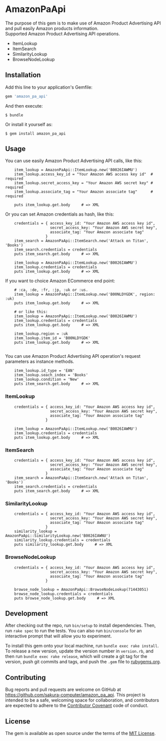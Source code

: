 # AmazonPaApi

The purpose of this gem is to make use of Amazon Product Advertising API and pull easily Amazon products information.  
Supported Amazon Product Advertising API operations.

* ItemLookup
* ItemSearch
* SimilarityLookup
* BrowseNodeLookup

## Installation

Add this line to your application's Gemfile:

```ruby
gem 'amazon_pa_api'
```

And then execute:

    $ bundle

Or install it yourself as:

    $ gem install amazon_pa_api

## Usage

You can use easily Amazon Product Advertising API calls, like this:

```
    item_lookup = AmazonPaApi::ItemLookup.new('B0026IAWMU')
    item_lookup.access_key_id = "Your Amazon AWS access key id"  # required
    item_lookup.secret_access_key = "Your Amazon AWS secret key" # required
    item_lookup.associate_tag = "Your Amazon associate tag"      # required
	
    puts item_lookup.get.body     # => XML
```

Or you can set Amazon credentials as hash, like this:

```
    credentials = { access_key_id: "Your Amazon AWS access key id",
                    secret_access_key: "Your Amazon AWS secret key",
	 			   	associate_tag: "Your Amazon associate tag"
				  }
    item_search = AmazonPaApi::ItemSearch.new('Attack on Titan', 'Books')
    item_search.credentials = credentials
    puts item_search.get.body     # => XML
    
    item_lookup = AmazonPaApi::ItemLookup.new('B0026IAWMU')
    item_lookup.credentials = credentials
    puts item_lookup.get.body     # => XML
```

If you want to choice Amazon ECommerce end point:

```
	# :ca, :de, :fr, :jp, :uk or :us.
    item_lookup = AmazonPaApi::ItemLookup.new('B00NLDYGDK', region: :uk)
    puts item_lookup.get.body     # => XML

    # or like this:
    item_lookup = AmazonPaApi::ItemLookup.new('B0026IAWMU')
    item_lookup.credentials = credentials
    puts item_lookup.get.body     # => XML

	item_lookup.region = :uk
	item_lookup.item_id = 'B00NLDYGDK'
    puts item_lookup.get.body     # => XML
	
```

You can use Amazon Product Advertising API operation's request parameters as instance methods.

```
    item_lookup.id_type = 'EAN'
	item_lookup.seach_index = 'Books'
    item_lookup.condition = 'New'
    puts item_search.get.body     # => XML	
```

### ItemLookup

```
    credentials = { access_key_id: "Your Amazon AWS access key id",
                    secret_access_key: "Your Amazon AWS secret key",
	 			   	associate_tag: "Your Amazon associate tag"
				  }

    item_lookup = AmazonPaApi::ItemLookup.new('B0026IAWMU')
    item_lookup.credentials = credentials
    puts item_lookup.get.body     # => XML

```

### ItemSearch

```
    credentials = { access_key_id: "Your Amazon AWS access key id",
                    secret_access_key: "Your Amazon AWS secret key",
	 			   	associate_tag: "Your Amazon associate tag"
				  }
    item_search = AmazonPaApi::ItemSearch.new('Attack on Titan', 'Books')
    item_search.credentials = credentials
    puts item_search.get.body     # => XML
```

### SimilarityLookup

```
    credentials = { access_key_id: "Your Amazon AWS access key id",
                    secret_access_key: "Your Amazon AWS secret key",
	 			   	associate_tag: "Your Amazon associate tag"
				  }
    similarity_lookup = AmazonPaApi::SimilarityLookup.new('B0026IAWNU')
    similarity_lookup.credentials = credentials
    puts similarity_lookup.get.body     # => XML
```

### BrowseNodeLookup

```
    credentials = { access_key_id: "Your Amazon AWS access key id",
                    secret_access_key: "Your Amazon AWS secret key",
	 			   	associate_tag: "Your Amazon associate tag"
				  }

    browse_node_lookup = AmazonPaApi::BrowseNodeLookup(71443051)
    browse_node_lookup.credentials = credentials
    puts browse_node_lookup.get.body     # => XML
```

## Development

After checking out the repo, run `bin/setup` to install dependencies. Then, run `rake spec` to run the tests. You can also run `bin/console` for an interactive prompt that will allow you to experiment.

To install this gem onto your local machine, run `bundle exec rake install`. To release a new version, update the version number in `version.rb`, and then run `bundle exec rake release`, which will create a git tag for the version, push git commits and tags, and push the `.gem` file to [rubygems.org](https://rubygems.org).

## Contributing

Bug reports and pull requests are welcome on GitHub at https://github.com/sakura-computer/amazon_pa_api. This project is intended to be a safe, welcoming space for collaboration, and contributors are expected to adhere to the [Contributor Covenant](contributor-covenant.org) code of conduct.


## License

The gem is available as open source under the terms of the [MIT License](http://opensource.org/licenses/MIT).

